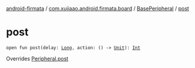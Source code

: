 [android-firmata](../../index.md) / [com.xujiaao.android.firmata.board](../index.md) / [BasePeripheral](index.md) / [post](./post.md)

# post

`open fun post(delay: `[`Long`](https://kotlinlang.org/api/latest/jvm/stdlib/kotlin/-long/index.html)`, action: () -> `[`Unit`](https://kotlinlang.org/api/latest/jvm/stdlib/kotlin/-unit/index.html)`): `[`Int`](https://kotlinlang.org/api/latest/jvm/stdlib/kotlin/-int/index.html)

Overrides [Peripheral.post](../-peripheral/post.md)

